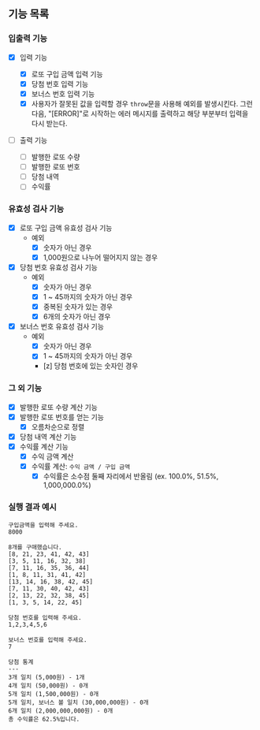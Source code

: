 ## 기능 목록

### 입출력 기능

- [x] 입력 기능

  - [x] 로또 구입 금액 입력 기능
  - [x] 당첨 번호 입력 기능
  - [x] 보너스 번호 입력 기능
  - [x] 사용자가 잘못된 값을 입력할 경우 `throw`문을 사용해 예외를 발생시킨다. 그런 다음, "[ERROR]"로 시작하는 에러 메시지를 출력하고 해당 부분부터 입력을 다시 받는다.

- [ ] 출력 기능
  - [ ] 발행한 로또 수량
  - [ ] 발행한 로또 번호
  - [ ] 당첨 내역
  - [ ] 수익률

### 유효성 검사 기능

- [x] 로또 구입 금액 유효성 검사 기능
  - 예외
    - [x] 숫자가 아닌 경우
    - [x] 1,000원으로 나누어 떨어지지 않는 경우
- [x] 당첨 번호 유효성 검사 기능
  - 예외
    - [x] 숫자가 아닌 경우
    - [x] 1 ~ 45까지의 숫자가 아닌 경우
    - [x] 중복된 숫자가 있는 경우
    - [x] 6개의 숫자가 아닌 경우
- [x] 보너스 번호 유효성 검사 기능
  - 예외
    - [x] 숫자가 아닌 경우
    - [x] 1 ~ 45까지의 숫자가 아닌 경우
    - [z] 당첨 번호에 있는 숫자인 경우

### 그 외 기능

- [x] 발행한 로또 수량 계산 기능
- [x] 발행한 로또 번호를 얻는 기능
  - [x] 오름차순으로 정렬
- [x] 당첨 내역 계산 기능
- [x] 수익률 계산 기능
  - [x] 수익 금액 계산
  - [x] 수익률 계산: `수익 금액 / 구입 금액`
    - [x] 수익률은 소수점 둘째 자리에서 반올림 (ex. 100.0%, 51.5%, 1,000,000.0%)

### 실행 결과 예시

```
구입금액을 입력해 주세요.
8000

8개를 구매했습니다.
[8, 21, 23, 41, 42, 43]
[3, 5, 11, 16, 32, 38]
[7, 11, 16, 35, 36, 44]
[1, 8, 11, 31, 41, 42]
[13, 14, 16, 38, 42, 45]
[7, 11, 30, 40, 42, 43]
[2, 13, 22, 32, 38, 45]
[1, 3, 5, 14, 22, 45]

당첨 번호를 입력해 주세요.
1,2,3,4,5,6

보너스 번호를 입력해 주세요.
7

당첨 통계
---
3개 일치 (5,000원) - 1개
4개 일치 (50,000원) - 0개
5개 일치 (1,500,000원) - 0개
5개 일치, 보너스 볼 일치 (30,000,000원) - 0개
6개 일치 (2,000,000,000원) - 0개
총 수익률은 62.5%입니다.
```
